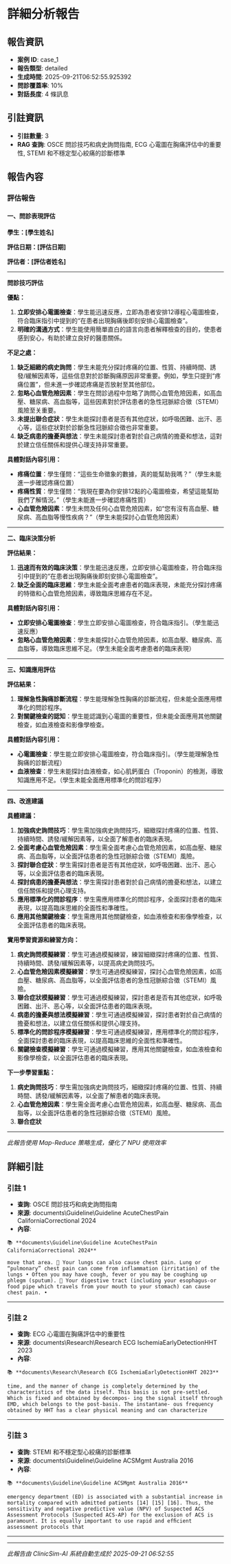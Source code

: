 # 詳細分析報告

## 報告資訊
- **案例 ID**: case_1
- **報告類型**: detailed
- **生成時間**: 2025-09-21T06:52:55.925392
- **問診覆蓋率**: 10%
- **對話長度**: 4 條訊息

## 引註資訊
- **引註數量**: 3
- **RAG 查詢**: OSCE 問診技巧和病史詢問指南, ECG 心電圖在胸痛評估中的重要性, STEMI 和不穩定型心絞痛的診斷標準

## 報告內容

### 評估報告

#### 一、問診表現評估

**學生：[學生姓名]**

**評估日期：[評估日期]**

**評估者：[評估者姓名]**

---

**問診技巧評估**

**優點：**

1. **立即安排心電圖檢查**：學生能迅速反應，立即為患者安排12導程心電圖檢查，符合臨床指引中提到的“在患者出現胸痛後即刻安排心電圖檢查”。
2. **明確的溝通方式**：學生能使用簡單直白的語言向患者解釋檢查的目的，使患者感到安心，有助於建立良好的醫患關係。

**不足之處：**

1. **缺乏細緻的病史詢問**：學生未能充分探討疼痛的位置、性質、持續時間、誘發/緩解因素等，這些信息對於診斷胸痛原因非常重要。例如，學生只提到“疼痛位置”，但未進一步確認疼痛是否放射至其他部位。
2. **忽略心血管危險因素**：學生在問診過程中忽略了詢問心血管危險因素，如高血壓、糖尿病、高血脂等，這些因素對於評估患者的急性冠脈綜合徵（STEMI）風險至关重要。
3. **未提出聯合症狀**：學生未能探討患者是否有其他症狀，如呼吸困難、出汗、恶心等，這些症狀對於診斷急性冠脈綜合徵也非常重要。
4. **缺乏病患的擔憂與想法**：學生未能探討患者對於自己病情的擔憂和想法，這對於建立信任關係和提供心理支持非常重要。

**具體對話內容引用：**

- **疼痛位置**：學生僅問：“這些生命徵象的數據，真的能幫助我嗎？”（學生未能進一步確認疼痛位置）
- **疼痛性質**：學生僅問：“我現在要為你安排12點的心電圖檢查，希望這能幫助我們了解情況。”（學生未能進一步確認疼痛性質）
- **心血管危險因素**：學生未問及任何心血管危險因素，如“您有沒有高血壓、糖尿病、高血脂等慢性疾病？”（學生未能探討心血管危險因素）

---

**二、臨床決策分析**

**評估結果：**

1. **迅速而有效的臨床決策**：學生能迅速反應，立即安排心電圖檢查，符合臨床指引中提到的“在患者出現胸痛後即刻安排心電圖檢查”。
2. **缺乏全面的臨床思維**：學生未能全面考慮患者的臨床表現，未能充分探討疼痛的特徵和心血管危險因素，導致臨床思維存在不足。

**具體對話內容引用：**

- **立即安排心電圖檢查**：學生立即安排心電圖檢查，符合臨床指引。（學生能迅速反應）
- **忽略心血管危險因素**：學生未能探討心血管危險因素，如高血壓、糖尿病、高血脂等，導致臨床思維不足。（學生未能全面考慮患者的臨床表現）

---

**三、知識應用評估**

**評估結果：**

1. **理解急性胸痛診斷流程**：學生能理解急性胸痛的診斷流程，但未能全面應用標準化的問診程序。
2. **對關鍵檢查的認知**：學生能認識到心電圖的重要性，但未能全面應用其他關鍵檢查，如血液檢查和影像學檢查。

**具體對話內容引用：**

- **心電圖檢查**：學生能立即安排心電圖檢查，符合臨床指引。（學生能理解急性胸痛的診斷流程）
- **血液檢查**：學生未能探討血液檢查，如心肌鈣蛋白（Troponin）的檢測，導致知識應用不足。（學生未能全面應用標準化的問診程序）

---

**四、改進建議**

**具體建議：**

1. **加強病史詢問技巧**：學生需加強病史詢問技巧，細緻探討疼痛的位置、性質、持續時間、誘發/緩解因素等，以全面了解患者的臨床表現。
2. **全面考慮心血管危險因素**：學生需全面考慮心血管危險因素，如高血壓、糖尿病、高血脂等，以全面評估患者的急性冠脈綜合徵（STEMI）風險。
3. **探討聯合症狀**：學生需探討患者是否有其他症狀，如呼吸困難、出汗、恶心等，以全面評估患者的臨床表現。
4. **探討病患的擔憂與想法**：學生需探討患者對於自己病情的擔憂和想法，以建立信任關係和提供心理支持。
5. **應用標準化的問診程序**：學生需應用標準化的問診程序，全面探討患者的臨床表現，以提高臨床思維的全面性和準確性。
6. **應用其他關鍵檢查**：學生需應用其他關鍵檢查，如血液檢查和影像學檢查，以全面評估患者的臨床表現。

**實用學習資源和練習方向：**

1. **病史詢問模擬練習**：學生可通過模擬練習，練習細緻探討疼痛的位置、性質、持續時間、誘發/緩解因素等，以提高病史詢問技巧。
2. **心血管危險因素模擬練習**：學生可通過模擬練習，探討心血管危險因素，如高血壓、糖尿病、高血脂等，以全面評估患者的急性冠脈綜合徵（STEMI）風險。
3. **聯合症狀模擬練習**：學生可通過模擬練習，探討患者是否有其他症狀，如呼吸困難、出汗、恶心等，以全面評估患者的臨床表現。
4. **病患的擔憂與想法模擬練習**：學生可通過模擬練習，探討患者對於自己病情的擔憂和想法，以建立信任關係和提供心理支持。
5. **標準化的問診程序模擬練習**：學生可通過模擬練習，應用標準化的問診程序，全面探討患者的臨床表現，以提高臨床思維的全面性和準確性。
6. **關鍵檢查模擬練習**：學生可通過模擬練習，應用其他關鍵檢查，如血液檢查和影像學檢查，以全面評估患者的臨床表現。

**下一步學習重點：**

1. **病史詢問技巧**：學生需加強病史詢問技巧，細緻探討疼痛的位置、性質、持續時間、誘發/緩解因素等，以全面了解患者的臨床表現。
2. **心血管危險因素**：學生需全面考慮心血管危險因素，如高血壓、糖尿病、高血脂等，以全面評估患者的急性冠脈綜合徵（STEMI）風險。
3. **聯合症狀**

---
*此報告使用 Map-Reduce 策略生成，優化了 NPU 使用效率*

## 詳細引註

### 引註 1
- **查詢**: OSCE 問診技巧和病史詢問指南
- **來源**: documents\Guideline\Guideline AcuteChestPain CaliforniaCorrectional 2024
- **內容**: 
```
📚 **documents\Guideline\Guideline AcuteChestPain CaliforniaCorrectional 2024**

move that area.  Your lungs can also cause chest pain. Lung or “pulmonary” chest pain can come from inflammation (irritation) of the lungs • Often you may have cough, fever or you may be coughing up phlegm (sputum).  Your digestive tract (including your esophagus-or food pipe which travels from your mouth to your stomach) can cause chest pain. •
```

---
### 引註 2
- **查詢**: ECG 心電圖在胸痛評估中的重要性
- **來源**: documents\Research\Research ECG IschemiaEarlyDetectionHHT 2023
- **內容**: 
```
📚 **documents\Research\Research ECG IschemiaEarlyDetectionHHT 2023**

time, and the manner of change is completely determined by the characteristics of the data itself. This basis is not pre-settled. Which is fixed and obtained by decompos- ing the signal itself through EMD, which belongs to the post-basis. The instantane- ous frequency obtained by HHT has a clear physical meaning and can characterize
```

---
### 引註 3
- **查詢**: STEMI 和不穩定型心絞痛的診斷標準
- **來源**: documents\Guideline\Guideline ACSMgmt Australia 2016
- **內容**: 
```
📚 **documents\Guideline\Guideline ACSMgmt Australia 2016**

emergency department (ED) is associated with a substantial increase in mortality compared with admitted patients [14] [15] [16]. Thus, the sensitivity and negative predictive value (NPV) of Suspected ACS Assessment Protocols (Suspected ACS-AP) for the exclusion of ACS is paramount. It is equally important to use rapid and efﬁcient assessment protocols that
```

---

---
*此報告由 ClinicSim-AI 系統自動生成於 2025-09-21 06:52:55*
